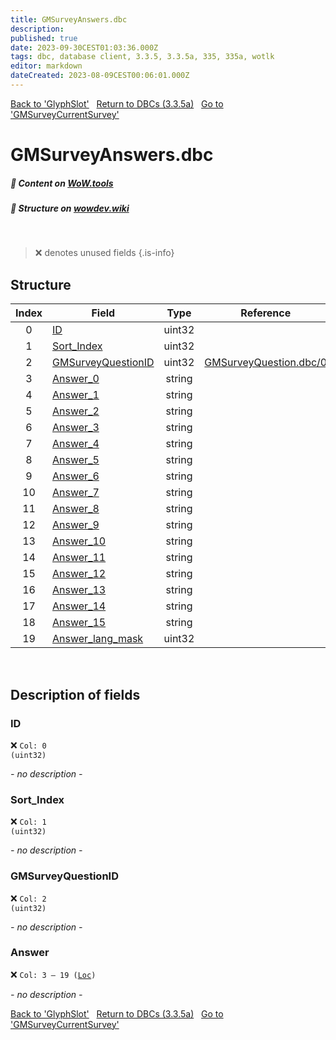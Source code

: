 ```yaml
---
title: GMSurveyAnswers.dbc
description:
published: true
date: 2023-09-30CEST01:03:36.000Z
tags: dbc, database client, 3.3.5, 3.3.5a, 335, 335a, wotlk
editor: markdown
dateCreated: 2023-08-09CEST00:06:01.000Z
---
```

<a href="https://trinitycore.info/files/DBC/335/glyphslot" class="mt-5 v-btn v-btn--depressed v-btn--flat v-btn--outlined theme--light v-size--default darkblue--text text--lighten-3"><span class="v-btn__content"><i aria-hidden="true" class="v-icon notranslate v-icon--left mdi mdi-arrow-left theme--light"></i><span>Back to 'GlyphSlot'</span></span></a>&nbsp;&nbsp;&nbsp;<a href="https://trinitycore.info/files/DBC/335/home" class="mt-5 v-btn v-btn--depressed v-btn--flat v-btn--outlined theme--light v-size--default darkblue--text text--lighten-3"><span class="v-btn__content"><i aria-hidden="true" class="v-icon notranslate v-icon--left mdi mdi-home-outline theme--light"></i><span>Return to DBCs (3.3.5a)</span></span></a>&nbsp;&nbsp;&nbsp;<a href="https://trinitycore.info/files/DBC/335/gmsurveycurrentsurvey" class="mt-5 v-btn v-btn--depressed v-btn--flat v-btn--outlined theme--light v-size--default darkblue--text text--lighten-3"><span class="v-btn__content"><span>Go to 'GMSurveyCurrentSurvey'</span><i aria-hidden="true" class="v-icon notranslate v-icon--right mdi mdi-arrow-right theme--light"></i></span></a>

# GMSurveyAnswers.dbc
##### :open_book: Content on [WoW.tools](https://wow.tools/dbc/?dbc=gmsurveyanswers&build=3.3.5.12340)
##### :pencil: Structure on [wowdev.wiki](https://wowdev.wiki/DB/GMSurveyAnswers)
&nbsp;

> :x: denotes unused fields
{.is-info}


## Structure

| Index | Field | Type | Reference |
| :---: | --- | :---: | --- |
| 0 | [ID](#id) | uint32 |  |
| 1 | [Sort_Index](#sort_index) | uint32 |  |
| 2 | [GMSurveyQuestionID](#gmsurveyquestionid) | uint32 | [GMSurveyQuestion.dbc/0](/files/DBC/335/gmsurveyquestions#id) |
| 3 | [Answer_0](#answer) | string |  |
| 4 | [Answer_1](#answer) | string |  |
| 5 | [Answer_2](#answer) | string |  |
| 6 | [Answer_3](#answer) | string |  |
| 7 | [Answer_4](#answer) | string |  |
| 8 | [Answer_5](#answer) | string |  |
| 9 | [Answer_6](#answer) | string |  |
| 10 | [Answer_7](#answer) | string |  |
| 11 | [Answer_8](#answer) | string |  |
| 12 | [Answer_9](#answer) | string |  |
| 13 | [Answer_10](#answer) | string |  |
| 14 | [Answer_11](#answer) | string |  |
| 15 | [Answer_12](#answer) | string |  |
| 16 | [Answer_13](#answer) | string |  |
| 17 | [Answer_14](#answer) | string |  |
| 18 | [Answer_15](#answer) | string |  |
| 19 | [Answer_lang_mask](#answer) | uint32 |  |
&nbsp;
## Description of fields

### ID
:x: <code>Col: 0 (uint32)</code>

*- no description -*
&nbsp;

### Sort_Index
:x: <code>Col: 1 (uint32)</code>

*- no description -*
&nbsp;

### GMSurveyQuestionID
:x: <code>Col: 2 (uint32)</code>

*- no description -*
&nbsp;

### Answer
:x: <code>Col: 3 &ndash; 19 ([Loc](/how-to/localization))</code>

*- no description -*
&nbsp;

<a href="https://trinitycore.info/files/DBC/335/glyphslot" class="mt-5 v-btn v-btn--depressed v-btn--flat v-btn--outlined theme--light v-size--default darkblue--text text--lighten-3"><span class="v-btn__content"><i aria-hidden="true" class="v-icon notranslate v-icon--left mdi mdi-arrow-left theme--light"></i><span>Back to 'GlyphSlot'</span></span></a>&nbsp;&nbsp;&nbsp;<a href="https://trinitycore.info/files/DBC/335/home" class="mt-5 v-btn v-btn--depressed v-btn--flat v-btn--outlined theme--light v-size--default darkblue--text text--lighten-3"><span class="v-btn__content"><i aria-hidden="true" class="v-icon notranslate v-icon--left mdi mdi-home-outline theme--light"></i><span>Return to DBCs (3.3.5a)</span></span></a>&nbsp;&nbsp;&nbsp;<a href="https://trinitycore.info/files/DBC/335/gmsurveycurrentsurvey" class="mt-5 v-btn v-btn--depressed v-btn--flat v-btn--outlined theme--light v-size--default darkblue--text text--lighten-3"><span class="v-btn__content"><span>Go to 'GMSurveyCurrentSurvey'</span><i aria-hidden="true" class="v-icon notranslate v-icon--right mdi mdi-arrow-right theme--light"></i></span></a>
